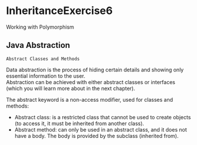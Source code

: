 # InheritanceExercise6
Working with Polymorphism

## Java Abstraction

`Abstract Classes and Methods`

Data abstraction is the process of hiding certain details and showing only essential information to the user.\
Abstraction can be achieved with either abstract classes or interfaces (which you will learn more about in the next chapter).

The abstract keyword is a non-access modifier, used for classes and methods:
- Abstract class: is a restricted class that cannot be used to create objects (to access it, it must be inherited from another class).
- Abstract method: can only be used in an abstract class, and it does not have a body. The body is provided by the subclass (inherited from).